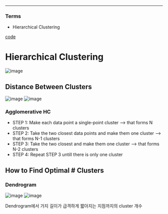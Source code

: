 ****
### Terms
- Hierarchical Clustering

[code](https://github.com/EricChoii/ai-boot-camp/blob/main/ai/unsupervised-learning/clustering/codes/hierarchical_clustering.ipynb)

# Hierarchical Clustering
![image](https://user-images.githubusercontent.com/39285147/178683601-7888f796-67e2-4b36-87dc-94152059b69e.png)

## Distance Between Clusters
![image](https://user-images.githubusercontent.com/39285147/178683249-e795538b-4c26-43fb-99d7-17f72e8a5c12.png)
![image](https://user-images.githubusercontent.com/39285147/178691023-037c228e-2253-46df-a359-17a70d51ef61.png)

### Agglomerative HC
- STEP 1: Make each data point a single-point cluster --> that forms N clusters
- STEP 2: Take the two closest data points and make them one cluster --> that forms N-1 clusters
- STEP 3: Take the two closest and make them one cluster --> that forms N-2 clusters
- STEP 4: Repeat STEP 3 untill there is only one cluster

## How to Find Optimal # Clusters
### Dendrogram
![image](https://user-images.githubusercontent.com/39285147/178686508-07b5caac-8888-42f4-8546-2e66fa4ea5d4.png)
![image](https://user-images.githubusercontent.com/39285147/178688136-a9be3518-e380-4613-aa38-cd2fbd668942.png)

Dendrogram에서 가지 길이가 급격하게 짧아지는 지점까지의 cluster 개수
